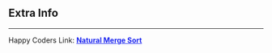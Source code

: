 
<style>
a:link {
    color: #1e28f0;
}
a:visited{
    color: #3c1478;
}
a:hover{
    color: #1e288c;
}
</style>

## Extra Info

-----

Happy Coders Link: [**Natural Merge Sort**][HCLink]


[HCLink]: https://www.happycoders.eu/algorithms/merge-sort/#Natural_Merge_Sort

